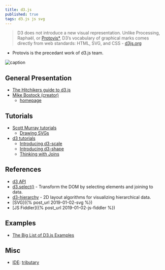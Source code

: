 ```yaml
---
title: d3.js
published: true
tags: d3.js js svg
---
```

> D3 does not introduce a new visual representation. Unlike Processing, Raphaël, or [Protovis*](http://mbostock.github.io/protovis/), D3’s vocabulary of graphical marks comes directly from web standards: HTML, SVG, and CSS - [d3js.org](https://d3js.org/)

* Protovis is the precedant work of d3.js team.

![caption](https://cdn-images-1.medium.com/max/1818/1*KfsnI5vicI0ozs1uP85Pfg.png)

## General Presentation

- [The Hitchikers guide to d3.js](https://medium.com/@enjalot/the-hitchhikers-guide-to-d3-js-a8552174733a)    
- [Mike Bostock (creator)](https://www.reddit.com/r/dataisbeautiful/comments/3k3if4/hi_im_mike_bostock_creator_of_d3js_and_a_former/)
    -  [homepage](https://bost.ocks.org/mike/)

## Tutorials
- [Scott Murray tutorials](http://alignedleft.com/tutorials/d3/)
    - [Drawing SVGs](https://alignedleft.com/tutorials/d3/drawing-svgs)
- [d3 tutorials](https://github.com/d3/d3/wiki/Tutorials)
   - [Introducing d3-scale](https://medium.com/@mbostock/introducing-d3-scale-61980c51545f)
   - [Introducing d3-shape](https://medium.com/@mbostock/introducing-d3-shape-73f8367e6d12)
   - [Thinking with Joins](https://bost.ocks.org/mike/join/)

## References
- [d3 API](https://github.com/d3/d3/blob/master/API.md#d3-api-reference)
- [d3.select()](https://github.com/d3/d3-selection) - Transform the DOM by selecting elements and joining to data.
- [d3-hierarchy](https://github.com/d3/d3-hierarchy#d3-hierarchy) - 2D layout algorithms for visualizing hierarchical data. 
- [SVG]({% post_url 2019-01-02-svg %})
- [JS Fiddler]({% post_url 2019-01-02-js-fiddler %})

## Examples

- [The Big List of D3.js Examples](http://christopheviau.com/d3list/)

## Misc
- [IDE](https://softwarerecs.stackexchange.com/questions/11272/recommended-ide-for-d3-js): [tributary](http://tributary.io/inlet/4653053)
